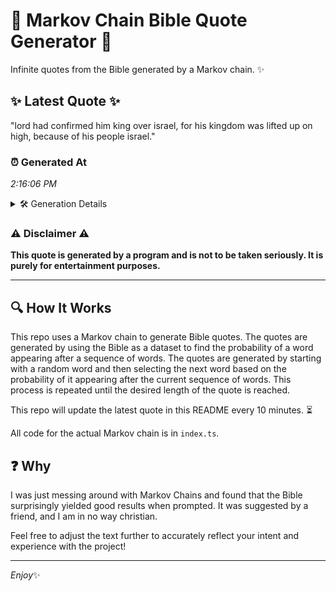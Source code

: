 # 📖 Markov Chain Bible Quote Generator 📖

Infinite quotes from the Bible generated by a Markov chain. ✨

## ✨ Latest Quote ✨
"lord had confirmed him king over israel, for his kingdom was lifted up on high, because of his people israel."

### ⏰ Generated At
*2:16:06 PM*

<details>
    <summary>🛠️ Generation Details</summary>
    <p>
        <strong>🌱 Seed:</strong> lord<br>
        <strong>🔄 Iterations:</strong> 19<br>
        <strong>📜 Context History:</strong><br>[ lord ]: had<br>[ lord, had ]: confirmed<br>[ lord, had, confirmed ]: him<br>[ lord, had, confirmed, him ]: king<br>[ lord, had, confirmed, him, king ]: over<br>[ lord, had, confirmed, him, king, over ]: israel,<br>[ had, confirmed, him, king, over, israel, ]: for<br>[ confirmed, him, king, over, israel,, for ]: his<br>[ him, king, over, israel,, for, his ]: kingdom<br>[ king, over, israel,, for, his, kingdom ]: was<br>[ over, israel,, for, his, kingdom, was ]: lifted<br>[ israel,, for, his, kingdom, was, lifted ]: up<br>[ for, his, kingdom, was, lifted, up ]: on<br>[ his, kingdom, was, lifted, up, on ]: high,<br>[ kingdom, was, lifted, up, on, high, ]: because<br>[ was, lifted, up, on, high,, because ]: of<br>[ lifted, up, on, high,, because, of ]: his<br>[ up, on, high,, because, of, his ]: people<br>[ on, high,, because, of, his, people ]: israel.<br>
    </p>
</details>

### ⚠️ Disclaimer ⚠️
**This quote is generated by a program and is not to be taken seriously. It is purely for entertainment purposes.**

---

## 🔍 How It Works

This repo uses a Markov chain to generate Bible quotes. The quotes are generated by using the Bible as a dataset to find the probability of a word appearing after a sequence of words. The quotes are generated by starting with a random word and then selecting the next word based on the probability of it appearing after the current sequence of words. This process is repeated until the desired length of the quote is reached.

This repo will update the latest quote in this README every 10 minutes. ⏳

All code for the actual Markov chain is in `index.ts`.

## ❓ Why

I was just messing around with Markov Chains and found that the Bible surprisingly yielded good results when prompted. 
It was suggested by a friend, and I am in no way christian.

Feel free to adjust the text further to accurately reflect your intent and experience with the project!

---

*Enjoy*✨
